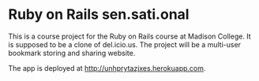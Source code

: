 # Ruby on Rails sen.sati.onal

This is a course project for the Ruby on Rails course at Madison College.  It is supposed to be a clone of del.icio.us.  The project will be a multi-user bookmark storing and sharing website.

The app is deployed at http://unhprytazjxes.herokuapp.com.
